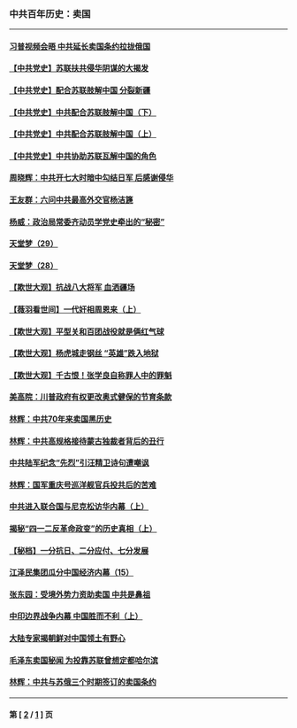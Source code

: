 ### 中共百年历史：卖国
---
#### [习普视频会晤 中共延长卖国条约拉拢俄国](../../pages/nf1176117/n13060971.md?09290430) 
#### [【中共党史】苏联扶共侵华阴谋的大揭发](../../pages/nf1176117/n13056050.md?09290430) 
#### [【中共党史】配合苏联肢解中国 分裂新疆](../../pages/nf1176117/n13040700.md?09290430) 
#### [【中共党史】中共配合苏联肢解中国（下）](../../pages/nf1176117/n13035660.md?09290430) 
#### [【中共党史】中共配合苏联肢解中国（上）](../../pages/nf1176117/n13030262.md?09290430) 
#### [【中共党史】中共协助苏联瓦解中国的角色](../../pages/nf1176117/n13018109.md?09290430) 
#### [周晓辉：中共开七大时暗中勾结日军 后感谢侵华](../../pages/nf1176117/n12921960.md?09290430) 
#### [王友群：六问中共最高外交官杨洁篪](../../pages/nf1176117/n12836495.md?09290430) 
#### [杨威：政治局常委齐动员学党史牵出的“秘密”](../../pages/nf1176117/n12764642.md?09290430) 
#### [天堂梦（29）](../../pages/nf1176117/n12408465.md?09290430) 
#### [天堂梦（28）](../../pages/nf1176117/n12408309.md?09290430) 
#### [【欺世大观】抗战八大将军 血洒疆场](../../pages/nf1176117/n12357044.md?09290430) 
#### [【薇羽看世间】一代奸相周恩来（上）](../../pages/nf1176117/n12401109.md?09290430) 
#### [【欺世大观】平型关和百团战役就是俩红气球](../../pages/nf1176117/n12359157.md?09290430) 
#### [【欺世大观】杨虎城走钢丝 “英雄”跌入地狱](../../pages/nf1176117/n12358840.md?09290430) 
#### [【欺世大观】千古恨！张学良自称罪人中的罪魁](../../pages/nf1176117/n12358629.md?09290430) 
#### [美高院：川普政府有权更改奥式健保的节育条款](../../pages/nf1176117/n12242171.md?09290430) 
#### [林辉：中共70年来卖国黑历史](../../pages/nf1176117/n11552181.md?09290430) 
#### [林辉：中共高规格接待蒙古独裁者背后的丑行](../../pages/nf1176117/n11225005.md?09290430) 
#### [中共陆军纪念“先烈”引汪精卫诗句遭嘲讽](../../pages/nf1176117/n11153345.md?09290430) 
#### [林辉：国军重庆号巡洋舰官兵投共后的苦难](../../pages/nf1176117/n10997801.md?09290430) 
#### [中共进入联合国与尼克松访华内幕（上）](../../pages/nf1176117/n10138788.md?09290430) 
#### [揭秘“四一二反革命政变”的历史真相（上）](../../pages/nf1176117/n9996650.md?09290430) 
#### [【秘档】一分抗日、二分应付、七分发展](../../pages/nf1176117/n9331484.md?09290430) 
#### [江泽民集团瓜分中国经济内幕（15）](../../pages/nf1176117/n9268584.md?09290430) 
#### [张东园：受境外势力资助卖国 中共是鼻祖](../../pages/nf1176117/n9272480.md?09290430) 
#### [中印边界战争内幕 中国胜而不利（上）](../../pages/nf1176117/n9252458.md?09290430) 
#### [大陆专家揭朝鲜对中国领土有野心](../../pages/nf1176117/n9074056.md?09290430) 
#### [毛泽东卖国秘闻 为投靠苏联曾想定都哈尔滨](../../pages/nf1176117/n9058631.md?09290430) 
#### [林辉：中共与苏俄三个时期签订的卖国条约](../../pages/nf1176117/n9036062.md?09290430) 

---
#### 第 [ [2](./2.md?09290430) / [1](./1.md?09290430) ] 页
